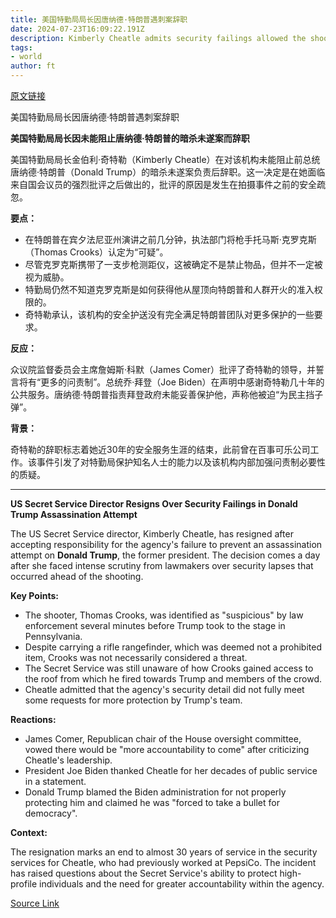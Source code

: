 ```yaml
---
title: 美国特勤局局长因唐纳德·特朗普遇刺案辞职
date: 2024-07-23T16:09:22.191Z
description: Kimberly Cheatle admits security failings allowed the shooter to target the former president
tags: 
- world
author: ft
---
```


[原文链接](https://ft.com/content/7ad5ad01-238b-47ec-a5a9-59255de442df)

美国特勤局局长因唐纳德·特朗普遇刺案辞职

**美国特勤局局长因未能阻止唐纳德·特朗普的暗杀未遂案而辞职**

美国特勤局局长金伯利·奇特勒（Kimberly Cheatle）在对该机构未能阻止前总统唐纳德·特朗普（Donald Trump）的暗杀未遂案负责后辞职。这一决定是在她面临来自国会议员的强烈批评之后做出的，批评的原因是发生在拍摄事件之前的安全疏忽。

**要点：**

* 在特朗普在宾夕法尼亚州演讲之前几分钟，执法部门将枪手托马斯·克罗克斯（Thomas Crooks）认定为“可疑”。
* 尽管克罗克斯携带了一支步枪测距仪，这被确定不是禁止物品，但并不一定被视为威胁。
* 特勤局仍然不知道克罗克斯是如何获得他从屋顶向特朗普和人群开火的准入权限的。
* 奇特勒承认，该机构的安全护送没有完全满足特朗普团队对更多保护的一些要求。

**反应：**

众议院监督委员会主席詹姆斯·科默（James Comer）批评了奇特勒的领导，并誓言将有“更多的问责制”。总统乔·拜登（Joe Biden）在声明中感谢奇特勒几十年的公共服务。唐纳德·特朗普指责拜登政府未能妥善保护他，声称他被迫“为民主挡子弹”。

**背景：**

奇特勒的辞职标志着她近30年的安全服务生涯的结束，此前曾在百事可乐公司工作。该事件引发了对特勤局保护知名人士的能力以及该机构内部加强问责制必要性的质疑。

---

**US Secret Service Director Resigns Over Security Failings in Donald Trump Assassination Attempt**

The US Secret Service director, Kimberly Cheatle, has resigned after accepting responsibility for the agency's failure to prevent an assassination attempt on **Donald Trump**, the former president. The decision comes a day after she faced intense scrutiny from lawmakers over security lapses that occurred ahead of the shooting.

**Key Points:**

* The shooter, Thomas Crooks, was identified as "suspicious" by law enforcement several minutes before Trump took to the stage in Pennsylvania.
* Despite carrying a rifle rangefinder, which was deemed not a prohibited item, Crooks was not necessarily considered a threat.
* The Secret Service was still unaware of how Crooks gained access to the roof from which he fired towards Trump and members of the crowd.
* Cheatle admitted that the agency's security detail did not fully meet some requests for more protection by Trump's team.

**Reactions:**

* James Comer, Republican chair of the House oversight committee, vowed there would be "more accountability to come" after criticizing Cheatle's leadership.
* President Joe Biden thanked Cheatle for her decades of public service in a statement.
* Donald Trump blamed the Biden administration for not properly protecting him and claimed he was "forced to take a bullet for democracy".

**Context:**

The resignation marks an end to almost 30 years of service in the security services for Cheatle, who had previously worked at PepsiCo. The incident has raised questions about the Secret Service's ability to protect high-profile individuals and the need for greater accountability within the agency.

[Source Link](https://ft.com/content/7ad5ad01-238b-47ec-a5a9-59255de442df)

